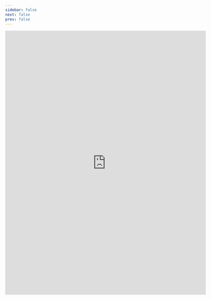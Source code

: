 ```yaml
---
sidebar: false
next: false
prev: false
---
```

<div style="text-align: center;">
  <iframe style="display: inline-block;" src="https://docs.google.com/forms/d/e/1FAIpQLSdMXw2WRP1JNUFT2wfcENYUW3suHEfPtpSvGQ9yZ19W_7OYoA/viewform?embedded=true" width="640" height="841" frameborder="0" marginheight="0" marginwidth="0">Loading…</iframe>
</div>
